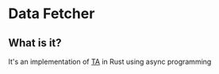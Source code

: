 # Data Fetcher

## What is it?

It's an implementation of [TA](TA.pdf) in Rust using async programming